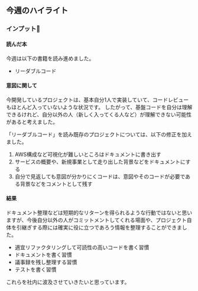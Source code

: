 ## 今週のハイライト

### インプット📕

#### 読んだ本
今週は以下の書籍を読み進めました。

- リーダブルコード

#### 意図に関して
今開発しているプロジェクトは、基本自分1人で実装していて、コードレビューもほとんど入っていないような状況です。
したがって、基盤コードを自分は理解できるけれど、自分以外の人（新しく入ってくる人など）が理解できない可能性があると考えました。

「リーダブルコード」を読み既存のプロジェクトについては、以下の修正を加えました。

1. AWS構成など可視化が難しいところはドキュメントに書き出す
2. サービスの概要や、新規事業として走り出した背景などをドキュメントにする
3. 自分で見返しても意図が分かりにくコードは、意図やそのコードが必要である背景などをコメントとして残す

#### 結果
ドキュメント整理などは短期的なリターンを得られるような行動ではないと思いますが、今後自分以外の人がコミットメントしてくれる場面や、プロジェクト自体を引継ぎする際には確実に役に立つであろう情報を整理することができました。

- 適宜リファクタリングして可読性の高いコードを書く習慣
- ドキュメントを書く習慣
- 議事録を残し整理する習慣
- テストを書く習慣

これらを社内に波及させていきたいと思っています。
